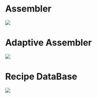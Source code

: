 # Assembler
![](https://github.com/zymex22/Project-RimFactory-Revived/blob/master/Textures/SAL3/smart_assembler.png?raw=true)


# Adaptive Assembler
![](https://github.com/zymex22/Project-RimFactory-Revived/blob/master/Textures/SAL3/correcting_assembler.png?raw=true)


# Recipe DataBase
![](https://github.com/zymex22/Project-RimFactory-Revived/blob/master/Textures/SAL3/DISK_HARDWARE4_north.png?raw=true)